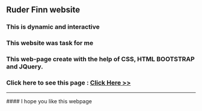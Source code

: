 ## Ruder Finn website 
### This is dynamic and interactive
### This website was task for me 

### This web-page create with the help of CSS, HTML BOOTSTRAP and JQuery.
### Click here to see this page : [Click Here >>](https://subratgoogle.github.io/ruder-finn-website/)
<hr>
####  I hope you like this webpage
